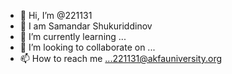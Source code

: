 - 👋 Hi, I’m @221131
- 👀 I am Samandar Shukuriddinov
- 🌱 I’m currently learning ...
- 💞️ I’m looking to collaborate on ...
- 📫 How to reach me ...221131@akfauniversity.org

<!---
221131/221131 is a ✨ special ✨ repository because its `README.md` (this file) appears on your GitHub profile.
You can click the Preview link to take a look at your changes.
--->
